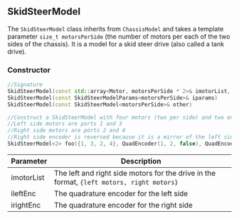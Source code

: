 ## SkidSteerModel

The `SkidSteerModel` class inherits from `ChassisModel` and takes a template parameter `size_t motorsPerSide` (the number of motors per each of the two sides of the chassis). It is a model for a skid steer drive (also called a tank drive).

### Constructor

```c++
//Signature
SkidSteerModel(const std::array<Motor, motorsPerSide * 2>& imotorList, const QuadEncoder ileftEnc, const QuadEncoder irightEnc)
SkidSteerModel(const SkidSteerModelParams<motorsPerSide>& iparams)
SkidSteerModel(const SkidSteerModel<motorsPerSide>& other)

//Construct a SkidSteerModel with four motors (two per side) and two encoders
//Left side motors are ports 1 and 3
//Right side motors are ports 2 and 4
//Right side encoder is reversed because it is a mirror of the left side
SkidSteerModel<2> foo({1, 3, 2, 4}, QuadEncoder(1, 2, false), QuadEncoder(3, 4, true));
```

Parameter | Description
----------|------------
imotorList | The left and right side motors for the drive in the format, `{left motors, right motors}`
ileftEnc | The quadrature encoder for the left side
irightEnc | The quadrature encoder for the right side
